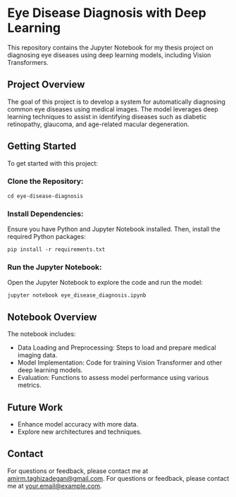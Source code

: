 # Eye Disease Diagnosis with Deep Learning

This repository contains the Jupyter Notebook for my thesis project on diagnosing eye diseases using deep learning models, including Vision Transformers.

## Project Overview
The goal of this project is to develop a system for automatically diagnosing common eye diseases using medical images. The model leverages deep learning techniques to assist in identifying diseases such as diabetic retinopathy, glaucoma, and age-related macular degeneration.

## Getting Started

To get started with this project:

### Clone the Repository:
```console git clone https://github.com/amirmtaghizadegan/vision-transformer-eye-diagnosis.git
cd eye-disease-diagnosis
```

### Install Dependencies:
Ensure you have Python and Jupyter Notebook installed. Then, install the required Python packages:

```console
pip install -r requirements.txt
```

### Run the Jupyter Notebook:
Open the Jupyter Notebook to explore the code and run the model:
```console
jupyter notebook eye_disease_diagnosis.ipynb
```
## Notebook Overview

The notebook includes:
* Data Loading and Preprocessing: Steps to load and prepare medical imaging data.
* Model Implementation: Code for training Vision Transformer and other deep learning models.
* Evaluation: Functions to assess model performance using various metrics.

## Future Work

- Enhance model accuracy with more data.
- Explore new architectures and techniques.

## Contact

For questions or feedback, please contact me at amirm.taghizadegan@gmail.com.
For questions or feedback, please contact me at your.email@example.com.
